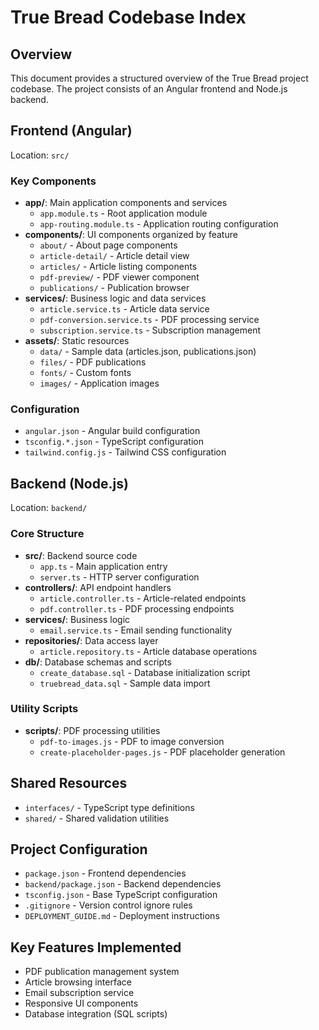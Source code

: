 # True Bread Codebase Index

## Overview
This document provides a structured overview of the True Bread project codebase. The project consists of an Angular frontend and Node.js backend.

## Frontend (Angular)
Location: `src/`

### Key Components
- **app/**: Main application components and services
  - `app.module.ts` - Root application module
  - `app-routing.module.ts` - Application routing configuration
- **components/**: UI components organized by feature
  - `about/` - About page components
  - `article-detail/` - Article detail view
  - `articles/` - Article listing components
  - `pdf-preview/` - PDF viewer component
  - `publications/` - Publication browser
- **services/**: Business logic and data services
  - `article.service.ts` - Article data service
  - `pdf-conversion.service.ts` - PDF processing service
  - `subscription.service.ts` - Subscription management
- **assets/**: Static resources
  - `data/` - Sample data (articles.json, publications.json)
  - `files/` - PDF publications
  - `fonts/` - Custom fonts
  - `images/` - Application images

### Configuration
- `angular.json` - Angular build configuration
- `tsconfig.*.json` - TypeScript configuration
- `tailwind.config.js` - Tailwind CSS configuration

## Backend (Node.js)
Location: `backend/`

### Core Structure
- **src/**: Backend source code
  - `app.ts` - Main application entry
  - `server.ts` - HTTP server configuration
- **controllers/**: API endpoint handlers
  - `article.controller.ts` - Article-related endpoints
  - `pdf.controller.ts` - PDF processing endpoints
- **services/**: Business logic
  - `email.service.ts` - Email sending functionality
- **repositories/**: Data access layer
  - `article.repository.ts` - Article database operations
- **db/**: Database schemas and scripts
  - `create_database.sql` - Database initialization script
  - `truebread_data.sql` - Sample data import

### Utility Scripts
- **scripts/**: PDF processing utilities
  - `pdf-to-images.js` - PDF to image conversion
  - `create-placeholder-pages.js` - PDF placeholder generation

## Shared Resources
- `interfaces/` - TypeScript type definitions
- `shared/` - Shared validation utilities

## Project Configuration
- `package.json` - Frontend dependencies
- `backend/package.json` - Backend dependencies
- `tsconfig.json` - Base TypeScript configuration
- `.gitignore` - Version control ignore rules
- `DEPLOYMENT_GUIDE.md` - Deployment instructions

## Key Features Implemented
- PDF publication management system
- Article browsing interface
- Email subscription service
- Responsive UI components
- Database integration (SQL scripts)
